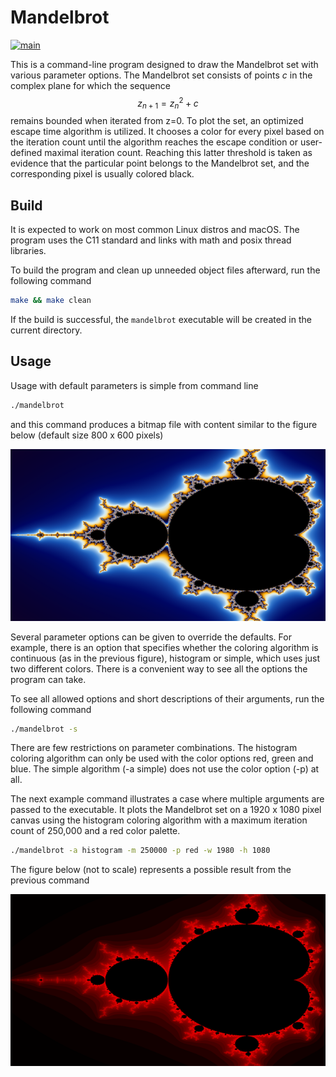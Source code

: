 # Mandelbrot #

[![main](https://github.com/elmomoilanen/Mandelbrot/actions/workflows/main.yml/badge.svg)](https://github.com/elmomoilanen/Mandelbrot/actions/workflows/main.yml)

This is a command-line program designed to draw the Mandelbrot set with various parameter options. The Mandelbrot set consists of points *c* in the complex plane for which the sequence $$z_{n+1} = z_{n}^2 + c$$ remains bounded when iterated from z=0. To plot the set, an optimized escape time algorithm is utilized. It chooses a color for every pixel based on the iteration count until the algorithm reaches the escape condition or user-defined maximal iteration count. Reaching this latter threshold is taken as evidence that the particular point belongs to the Mandelbrot set, and the corresponding pixel is usually colored black.

## Build ##

It is expected to work on most common Linux distros and macOS. The program uses the C11 standard and links with math and posix thread libraries.

To build the program and clean up unneeded object files afterward, run the following command

```bash
make && make clean
```

If the build is successful, the `mandelbrot` executable will be created in the current directory.

## Usage ##

Usage with default parameters is simple from command line

```bash
./mandelbrot
```

and this command produces a bitmap file with content similar to the figure below (default size 800 x 600 pixels)

![](docs/fractal_cont.png)

Several parameter options can be given to override the defaults. For example, there is an option that specifies whether the coloring algorithm is continuous (as in the previous figure), histogram or simple, which uses just two different colors. There is a convenient way to see all the options the program can take.

To see all allowed options and short descriptions of their arguments, run the following command

```bash
./mandelbrot -s
```

There are few restrictions on parameter combinations. The histogram coloring algorithm can only be used with the color options red, green and blue. The simple algorithm (-a simple) does not use the color option (-p) at all.

The next example command illustrates a case where multiple arguments are passed to the executable. It plots the Mandelbrot set on a 1920 x 1080 pixel canvas using the histogram coloring algorithm with a maximum iteration count of 250,000 and a red color palette.

```bash
./mandelbrot -a histogram -m 250000 -p red -w 1980 -h 1080
```

The figure below (not to scale) represents a possible result from the previous command

![](docs/fractal_hist.png)
